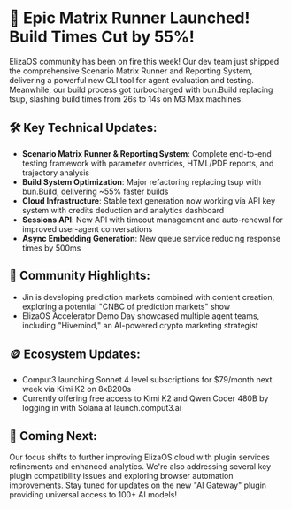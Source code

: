 # 🚀 Epic Matrix Runner Launched! Build Times Cut by 55%!

ElizaOS community has been on fire this week! Our dev team just shipped the comprehensive Scenario Matrix Runner and Reporting System, delivering a powerful new CLI tool for agent evaluation and testing. Meanwhile, our build process got turbocharged with bun.Build replacing tsup, slashing build times from 26s to 14s on M3 Max machines.

## 🛠️ Key Technical Updates:
- **Scenario Matrix Runner & Reporting System**: Complete end-to-end testing framework with parameter overrides, HTML/PDF reports, and trajectory analysis
- **Build System Optimization**: Major refactoring replacing tsup with bun.Build, delivering ~55% faster builds
- **Cloud Infrastructure**: Stable text generation now working via API key system with credits deduction and analytics dashboard
- **Sessions API**: New API with timeout management and auto-renewal for improved user-agent conversations
- **Async Embedding Generation**: New queue service reducing response times by 500ms

## 💬 Community Highlights:
- Jin is developing prediction markets combined with content creation, exploring a potential "CNBC of prediction markets" show
- ElizaOS Accelerator Demo Day showcased multiple agent teams, including "Hivemind," an AI-powered crypto marketing strategist

## 🪙 Ecosystem Updates:
- Comput3 launching Sonnet 4 level subscriptions for $79/month next week via Kimi K2 on 8xB200s
- Currently offering free access to Kimi K2 and Qwen Coder 480B by logging in with Solana at launch.comput3.ai

## 👀 Coming Next:
Our focus shifts to further improving ElizaOS cloud with plugin services refinements and enhanced analytics. We're also addressing several key plugin compatibility issues and exploring browser automation improvements. Stay tuned for updates on the new "AI Gateway" plugin providing universal access to 100+ AI models!